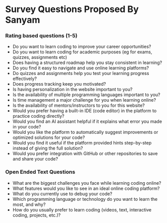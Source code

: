 # Survey Questions Proposed By Sanyam

### Rating based questions (1-5)

- Do you want to learn coding to improve your career opportunities?
- Do you want to learn coding for academic purposes (eg for exams, quizzes, assignments etc)
- Does having a structured roadmap help you stay consistent in learning?
- Do you find it easy to navigate and use online learning platforms?
- Do quizzes and assignments help you test your learning progress effectively?
- Does progress tracking keep you motivated?
- Is having personalization in the website important to you?
- Is the availability of multiple programming languages important to you?
- Is time management a major challenge for you when learning online?
- Is the availability of mentors/instructors to you for this website?
- Would you prefer having a built-in IDE (code editor) in the platform to practice coding directly?
- Would you find an AI assistant helpful if it explains what error you made in your code?
- Would you like the platform to automatically suggest improvements or optimized solutions for your code?
- Would you find it useful if the platform provided hints step-by-step instead of giving the full solution?
- Would you prefer integration with GitHub or other repositories to save and share your code?

### Open Ended Text Questions

- What are the biggest challenges you face while learning coding online?
- What features would you like to see in an ideal online coding platform?
- What do you currently use to debug your code? 
- Which programming language or technology do you want to learn the most, and why?
- How do you usually prefer to learn coding (videos, text, interactive coding, projects, etc.)?
